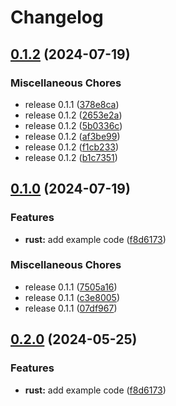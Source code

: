 # Changelog

## [0.1.2](https://github.com/aztechsol/release-please-monorepo-example/compare/hello_rust@v0.1.0...hello_rust@v0.1.2) (2024-07-19)


### Miscellaneous Chores

* release 0.1.1 ([378e8ca](https://github.com/aztechsol/release-please-monorepo-example/commit/378e8caf94f2d6dd91c8ffaa56325fb57a513038))
* release 0.1.2 ([2653e2a](https://github.com/aztechsol/release-please-monorepo-example/commit/2653e2aecb7e0e1e7b1bb0c85691b158a404d55e))
* release 0.1.2 ([5b0336c](https://github.com/aztechsol/release-please-monorepo-example/commit/5b0336c27f4297347e1ba788753088b23a440a11))
* release 0.1.2 ([af3be99](https://github.com/aztechsol/release-please-monorepo-example/commit/af3be99689428c02e735769ec7348a8992dfcfce))
* release 0.1.2 ([f1cb233](https://github.com/aztechsol/release-please-monorepo-example/commit/f1cb233e4c72cc353d3c7ba790cb48ac38e38bf6))
* release 0.1.2 ([b1c7351](https://github.com/aztechsol/release-please-monorepo-example/commit/b1c73516a40a5b6d0b3d68c3ed3457e7cc0c22e4))

## [0.1.0](https://github.com/aztechsol/release-please-monorepo-example/compare/hello_rust-v0.2.0...hello_rust@v0.1.0) (2024-07-19)


### Features

* **rust:** add example code ([f8d6173](https://github.com/aztechsol/release-please-monorepo-example/commit/f8d61736e63e4c1baf1d881c50556fa0ba6829d0))


### Miscellaneous Chores

* release 0.1.1 ([7505a16](https://github.com/aztechsol/release-please-monorepo-example/commit/7505a167b3306fb7f767fed37a087dcb5b03d1cf))
* release 0.1.1 ([c3e8005](https://github.com/aztechsol/release-please-monorepo-example/commit/c3e80054043d029b6b905859f3590bcde3d60c8a))
* release 0.1.1 ([07df967](https://github.com/aztechsol/release-please-monorepo-example/commit/07df967a9f72fc8f50f17bd92571183ee70d2e41))

## [0.2.0](https://github.com/amarjanica/release-please-monorepo-example/compare/hello_rust-v0.1.0...hello_rust@v0.2.0) (2024-05-25)


### Features

* **rust:** add example code ([f8d6173](https://github.com/amarjanica/release-please-monorepo-example/commit/f8d61736e63e4c1baf1d881c50556fa0ba6829d0))
